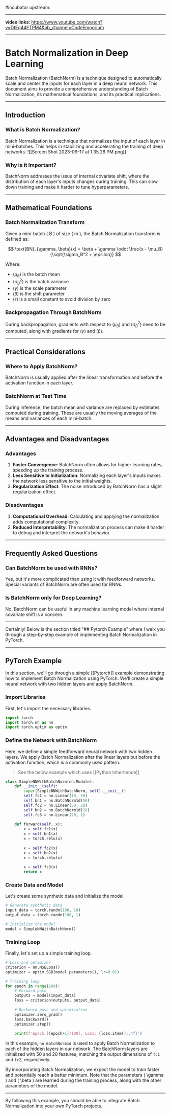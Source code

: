 #incubator 
upstream: 

---

**video links**: 
https://www.youtube.com/watch?v=DtEq44FTPM4&ab_channel=CodeEmporium

---

# Batch Normalization in Deep Learning

Batch Normalization (BatchNorm) is a technique designed to automatically scale and center the inputs for each layer in a deep neural network. This document aims to provide a comprehensive understanding of Batch Normalization, its mathematical foundations, and its practical implications.

---

## Introduction

### What is Batch Normalization?

Batch Normalization is a technique that normalizes the input of each layer in mini-batches. This helps in stabilizing and accelerating the training of deep networks.
![[Screen Shot 2023-09-17 at 1.35.26 PM.png]]
### Why is it Important?

BatchNorm addresses the issue of internal covariate shift, where the distribution of each layer's inputs changes during training. This can slow down training and make it harder to tune hyperparameters.

---

## Mathematical Foundations

### Batch Normalization Transform

Given a mini-batch \( B \) of size \( m \), the Batch Normalization transform is defined as:

$$
\text{BN}_{\gamma, \beta}(x) = \beta + \gamma \odot \frac{x - \mu_B}{\sqrt{\sigma_B^2 + \epsilon}}
$$

Where:
- $( \mu_B )$ is the batch mean
- $( \sigma_B^2 )$ is the batch variance
- $( \gamma )$ is the scale parameter
- $( \beta )$ is the shift parameter
- $( \epsilon )$ is a small constant to avoid division by zero

### Backpropagation Through BatchNorm

During backpropagation, gradients with respect to $( \mu_B )$ and $( \sigma_B^2 )$ need to be computed, along with gradients for $( \gamma )$ and $( \beta )$.

---

## Practical Considerations

### Where to Apply BatchNorm?

BatchNorm is usually applied after the linear transformation and before the activation function in each layer.

### BatchNorm at Test Time

During inference, the batch mean and variance are replaced by estimates computed during training. These are usually the moving averages of the means and variances of each mini-batch.

---

## Advantages and Disadvantages

### Advantages

1. **Faster Convergence**: BatchNorm often allows for higher learning rates, speeding up the training process.
2. **Less Sensitive to Initialization**: Normalizing each layer's inputs makes the network less sensitive to the initial weights.
3. **Regularization Effect**: The noise introduced by BatchNorm has a slight regularization effect.

### Disadvantages

1. **Computational Overhead**: Calculating and applying the normalization adds computational complexity.
2. **Reduced Interpretability**: The normalization process can make it harder to debug and interpret the network's behavior.

---

## Frequently Asked Questions

### Can BatchNorm be used with RNNs?

Yes, but it's more complicated than using it with feedforward networks. Special variants of BatchNorm are often used for RNNs.

### Is BatchNorm only for Deep Learning?

No, BatchNorm can be useful in any machine learning model where internal covariate shift is a concern.

---

Certainly! Below is the section titled "## Pytorch Example" where I walk you through a step-by-step example of implementing Batch Normalization in PyTorch.

---

## PyTorch Example

In this section, we'll go through a simple [[Pytorch]] example demonstrating how to implement Batch Normalization using PyTorch. We'll create a simple neural network with two hidden layers and apply BatchNorm.

### Import Libraries

First, let's import the necessary libraries.

```python
import torch
import torch.nn as nn
import torch.optim as optim
```

### Define the Network with BatchNorm

Here, we define a simple feedforward neural network with two hidden layers. We apply Batch Normalization after the linear layers but before the activation function, which is a commonly used pattern.

> See the below example which uses [[Python Inheritence]]

```python
class SimpleNNWithBatchNorm(nn.Module):
    def __init__(self):
        super(SimpleNNWithBatchNorm, self).__init__()
        self.fc1 = nn.Linear(10, 50)
        self.bn1 = nn.BatchNorm1d(50)
        self.fc2 = nn.Linear(50, 20)
        self.bn2 = nn.BatchNorm1d(20)
        self.fc3 = nn.Linear(20, 1)
        
    def forward(self, x):
        x = self.fc1(x)
        x = self.bn1(x)
        x = torch.relu(x)
        
        x = self.fc2(x)
        x = self.bn2(x)
        x = torch.relu(x)
        
        x = self.fc3(x)
        return x
```

### Create Data and Model

Let's create some synthetic data and initialize the model.

```python
# Generate synthetic data
input_data = torch.randn(100, 10)
output_data = torch.randn(100, 1)

# Initialize the model
model = SimpleNNWithBatchNorm()
```

### Training Loop

Finally, let's set up a simple training loop.

```python
# Loss and optimizer
criterion = nn.MSELoss()
optimizer = optim.SGD(model.parameters(), lr=0.01)

# Training loop
for epoch in range(100):
    # Forward pass
    outputs = model(input_data)
    loss = criterion(outputs, output_data)
    
    # Backward pass and optimization
    optimizer.zero_grad()
    loss.backward()
    optimizer.step()
    
    print(f'Epoch [{epoch+1}/100], Loss: {loss.item():.4f}')
```

In this example, `nn.BatchNorm1d` is used to apply Batch Normalization to each of the hidden layers in our network. The BatchNorm layers are initialized with 50 and 20 features, matching the output dimensions of `fc1` and `fc2`, respectively.

By incorporating Batch Normalization, we expect the model to train faster and potentially reach a better minimum. Note that the parameters \( \gamma \) and \( \beta \) are learned during the training process, along with the other parameters of the model.

---

By following this example, you should be able to integrate Batch Normalization into your own PyTorch projects.